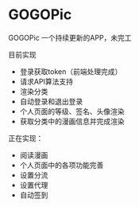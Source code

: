 # GOGOPic
GOGOPic
一个持续更新的APP，未完工

目前实现
- 登录获取token（前端处理完成）
- 请求API算法支持
- 渲染分类
- 自动登录和退出登录
- 个人页面的等级、签名、头像渲染
- 获取分类中的漫画信息并完成渲染

正在实现：
- 阅读漫画
- 个人页面中的各项功能完善
- 设置分流
- 设置代理
- 自动签到
